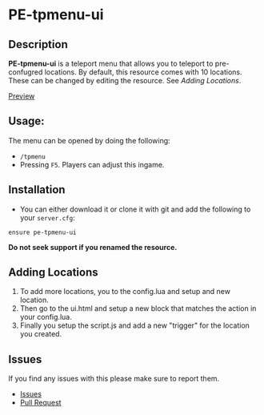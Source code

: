 # PE-tpmenu-ui 

## Description

**PE-tpmenu-ui** is a teleport menu that allows you to teleport to pre-confugred locations. By default, this resource comes with 10 locations. These can be changed by editing the resource. See *Adding Locations*.

[Preview](https://streamable.com/9iqh3q)

## Usage:
The menu can be opened by doing the following:
- `/tpmenu`
- Pressing `F5`. Players can adjust this ingame.

## Installation
* You can either download it or clone it with git and add the following to your `server.cfg`:
```
ensure pe-tpmenu-ui
```
**Do not seek support if you renamed the resource.**

## Adding Locations
1) To add more locations, you to the config.lua and setup and new location.
2) Then go to the ui.html and setup a new block that matches the action in your config.lua.
3) Finally you setup the script.js and add a new "trigger" for the location you created.

## Issues
If you find any issues with this please make sure to report them.
* [Issues](https://github.com/Project-Entity/pe-adminmenu/issues)
* [Pull Request](https://github.com/Project-Entity/pe-adminmenu/pulls)
